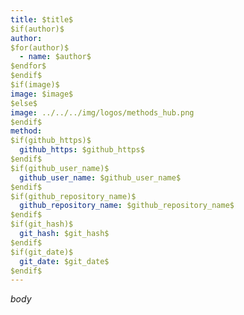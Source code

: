 ```yaml
---
title: $title$
$if(author)$
author:
$for(author)$
  - name: $author$
$endfor$
$endif$
$if(image)$
image: $image$
$else$
image: ../../../img/logos/methods_hub.png
$endif$
method:
$if(github_https)$
  github_https: $github_https$
$endif$
$if(github_user_name)$
  github_user_name: $github_user_name$
$endif$
$if(github_repository_name)$
  github_repository_name: $github_repository_name$
$endif$
$if(git_hash)$
  git_hash: $git_hash$
$endif$
$if(git_date)$
  git_date: $git_date$
$endif$
---
```


$body$